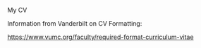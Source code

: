 My CV

Information from Vanderbilt on CV Formatting:

https://www.vumc.org/faculty/required-format-curriculum-vitae
